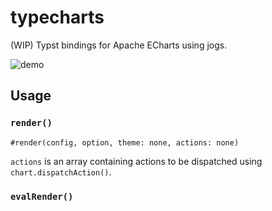 # typecharts

(WIP) Typst bindings for Apache ECharts using jogs.

![demo](https://github.com/OverflowCat/typecharts/assets/20166026/03441fa8-26f7-4dd9-b0e0-714d10b3d046)

## Usage

### `render()`

```typst
#render(config, option, theme: none, actions: none)
```

`actions` is an array containing actions to be dispatched using `chart.dispatchAction()`.

### `evalRender()`
